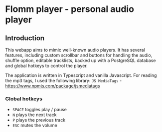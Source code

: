 # Flomm player - personal audio player

## Introduction

This webapp aims to mimic well-known audio players.
It has several features, including custom scrollbar and buttons for handling the audio, shuffle option, editable tracklists, backed up with a PostgreSQL database and global hotkeys to control the player.

The application is written in Typescript and vanilla Javascript.
For reading the mp3 tags, I used the following library:
`JS MediaTags` - https://www.npmjs.com/package/jsmediatags

### Global hotkeys

- `SPACE` toggles play / pause
- `N` plays the next track
- `P` plays the previous track
- `ESC` mutes the volume
